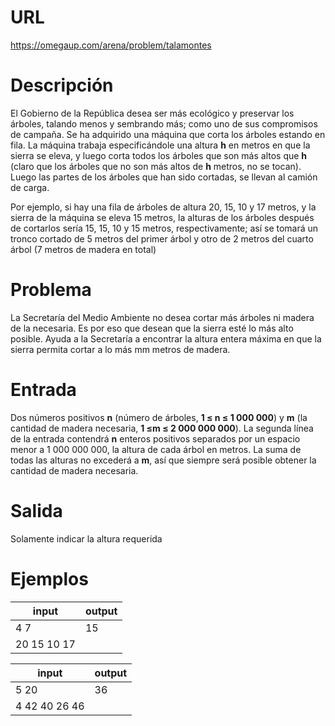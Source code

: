 # URL

https://omegaup.com/arena/problem/talamontes

# Descripción

El Gobierno de la República desea ser más ecológico y preservar los árboles, talando menos y sembrando más; como uno de sus compromisos de campaña. Se ha adquirido una máquina que corta los árboles estando en fila. La máquina trabaja especificándole una altura **h** en metros en que la sierra se eleva, y luego corta todos los árboles que son más altos que **h** (claro que los árboles que no son más altos de **h** metros, no se tocan). Luego las partes de los árboles que han sido cortadas, se llevan al camión de carga.

Por ejemplo, si hay una fila de árboles de altura 20, 15, 10 y 17 metros, y la sierra de la máquina se eleva 15 metros, la alturas de los árboles después de cortarlos sería 15, 15, 10 y 15 metros, respectivamente; así se tomará un tronco cortado de 5 metros del primer árbol y otro de 2 metros del cuarto árbol (7 metros de madera en total)

# Problema

La Secretaría del Medio Ambiente no desea cortar más árboles ni madera de la necesaria. Es por eso que desean que la sierra esté lo más alto posible. Ayuda a la Secretaría a encontrar la altura entera máxima en que la sierra permita cortar a lo más mm metros de madera.

# Entrada

Dos números positivos **n** (número de árboles, **1 ≤ n ≤ 1 000 000**) y **m** (la cantidad de madera necesaria, **1 ≤m ≤ 2 000 000 000**). La segunda línea de la entrada contendrá **n** enteros positivos separados por un espacio menor a 1 000 000 000, la altura de cada árbol en metros. La suma de todas las alturas no excederá a **m**, así que siempre será posible obtener la cantidad de madera necesaria.

# Salida

Solamente indicar la altura requerida

# Ejemplos

|input|output|
|-----|------|
|4 7|15    |
|20 15 10 17|

|input|output|
|-----|------|
|5 20|36    |
|4 42 40 26 46|

